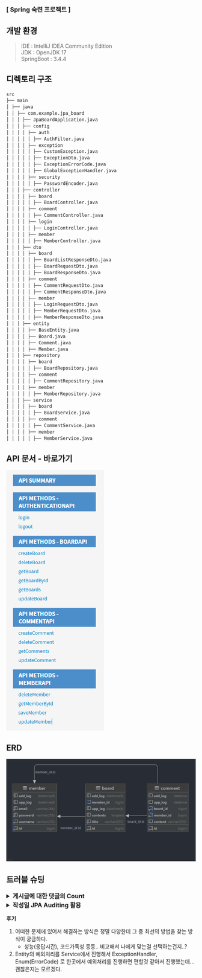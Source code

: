 ### [ Spring 숙련 프로젝트 ]

## 개발 환경

> IDE : IntelliJ IDEA Community Edition  
> JDK : OpenJDK 17  
> SpringBoot : 3.4.4

## 디렉토리 구조

```md
src
├── main
│ ├── java
│ │ ├── com.example.jpa_board
│ │ │ ├── JpaBoardApplication.java
│ │ │ ├── config
│ │ │ │ ├── auth
│ │ │ │ │ ├── AuthFilter.java
│ │ │ │ ├── exception
│ │ │ │ │ ├── CustomException.java
│ │ │ │ │ ├── ExceptionDto.java
│ │ │ │ │ ├── ExceptionErrorCode.java
│ │ │ │ │ ├── GlobalExceptionHandler.java
│ │ │ │ ├── security
│ │ │ │ │ ├── PasswordEncoder.java
│ │ │ ├── controller
│ │ │ │ ├── board
│ │ │ │ │ ├── BoardController.java
│ │ │ │ ├── comment
│ │ │ │ │ ├── CommentController.java
│ │ │ │ ├── login
│ │ │ │ │ ├── LoginController.java
│ │ │ │ ├── member
│ │ │ │ │ ├── MemberController.java
│ │ │ ├── dto
│ │ │ │ ├── board
│ │ │ │ │ ├── BoardListResponseDto.java
│ │ │ │ │ ├── BoardRequestDto.java
│ │ │ │ │ ├── BoardResponseDto.java
│ │ │ │ ├── comment
│ │ │ │ │ ├── CommentRequestDto.java
│ │ │ │ │ ├── CommentResponseDto.java
│ │ │ │ ├── member
│ │ │ │ │ ├── LoginRequestDto.java
│ │ │ │ │ ├── MemberRequestDto.java
│ │ │ │ │ ├── MemberResponseDto.java
│ │ │ ├── entity
│ │ │ │ ├── BaseEntity.java
│ │ │ │ ├── Board.java
│ │ │ │ ├── Comment.java
│ │ │ │ ├── Member.java
│ │ │ ├── repository
│ │ │ │ ├── board
│ │ │ │ │ ├── BoardRepository.java
│ │ │ │ ├── comment
│ │ │ │ │ ├── CommentRepository.java
│ │ │ │ ├── member
│ │ │ │ │ ├── MemberRepository.java
│ │ │ ├── service
│ │ │ │ ├── board
│ │ │ │ │ ├── BoardService.java
│ │ │ │ ├── comment
│ │ │ │ │ ├── CommentService.java
│ │ │ │ ├── member
│ │ │ │ │ ├── MemberService.java
```

## API 문서 - 바로가기

[![Swagger](docs/main.png)](https://sw00y.github.io/ch3-jpaboard/)

## ERD

![erd.png](docs/erd.png)

## 트러블 슈팅

<details>
<summary style="font-size: 16px;"><strong>게시글에 대한 댓글의 Count</strong></summary>

1. 문제상황

- DB에서 게시글의 제목과 내용을 가져올 때 해당 게시글에 작성된 댓글 갯수를 함께 가져와야한다.

> 방식 1 : JPA 연관관계 양방향 - OneToMany  
> 방식 2 : Repository 에서 직접 Comment 의 Count 조회

2. 원인분석

> 방식 1은 조건사항에 부합하지 않다고 생각해서 배제했고, JPQL로 진행하기로 했다.

3. 해결방법

```java

@Query("SELECT a, COUNT(b) FROM Board a LEFT JOIN Comment b ON a.id = b.board.id " +
        "GROUP BY a ORDER BY a.uppLog DESC")
Page<Object[]> findAllWithCommentCount(Pageable pageable);
```

> 방법은 정말 다양했는데
> Repository에서 해당 Dto를 가지고 가지고 오는 방법도 있었지만 코드가 보기 어려워 리턴을 Object[]로 받아서 Serivce에서 후처리를 진행하기로 했다!

> Service에서 후처리를 진행해야했다.
> row가 2개로 나왔으며, row[0] 은 a, row[1] 은 b로 각각 a = Board, b = count(Comment) 두개를 가지고 Response를 생성해서 반환했다.

</details>

<details>
<summary style="font-size: 16px;"><strong>작성일 JPA Auditing 활용</strong></summary>

1. 문제상황

- 작성일, 수정일 필드는 JPA Auditing을 활용합니다.

> 생성자에서 LocalDateTime.now() 로 직접 넣어주면 되지않나..? 가 의문이었다.
> 이미 Scedule 일정관리에서 해당 방식을 사용해서 진행했었기 때문에 ... 굳이? 라는 생각이었다.

2. 정리

> JPA Auditing의 장점은 '자동화'와 '일관성' 이다.
> 모든 엔티티에서 공통적으로 사용하는 생성/수정일 필드를 중복 없이 관리할 수 있다.
> 엔티티 생성 시 자동으로 시간 값을 넣어주기 때문에 코드 간결성 확보.
> Auditing을 사용하는 것이 더 효율적이며 유지보수에 좋은 방식이었다.

```java
public abstract class BaseEntity {

    @CreatedDate
    @Column(updatable = false)
    private LocalDateTime addLog;

    @LastModifiedDate
    private LocalDateTime uppLog;
}
```

> 해당방식으로 진행했다.
>
</details>

**후기**

1. 어떠한 문제에 있어서 해결하는 방식은 정말 다양한데 그 중 최선의 방법을 찾는 방식이 궁금하다.
    - 성능(응답시간), 코드가독성 등등.. 비교해서 나에게 맞는걸 선택하는건지..?
2. Entity의 예외처리를 Service에서 진행해서 ExceptionHandler, Enum(ErrorCode) 로 한곳에서 예외처리를 진행하면 편할것 같아서 진행했는데... 괜찮은지는 모르겠다.
